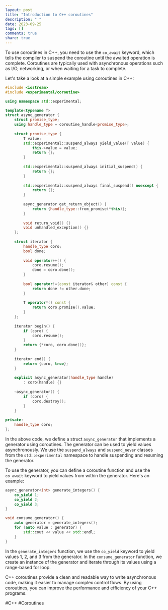 ```yaml
---
layout: post
title: "Introduction to C++ coroutines"
description: " "
date: 2023-09-25
tags: []
comments: true
share: true
---
```


To use coroutines in C++, you need to use the `co_await` keyword, which tells the compiler to suspend the coroutine until the awaited operation is complete. Coroutines are typically used with asynchronous operations such as I/O, networking, or when waiting for a task to complete.

Let's take a look at a simple example using coroutines in C++:

```cpp
#include <iostream>
#include <experimental/coroutine>

using namespace std::experimental;

template<typename T>
struct async_generator {
    struct promise_type;
    using handle_type = coroutine_handle<promise_type>;
    
    struct promise_type {
        T value;
        std::experimental::suspend_always yield_value(T value) {
            this->value = value;
            return {};
        }
        
        std::experimental::suspend_always initial_suspend() {
            return {};
        }
        
        std::experimental::suspend_always final_suspend() noexcept {
            return {};
        }
        
        async_generator get_return_object() {
            return {handle_type::from_promise(*this)};
        }
        
        void return_void() {}
        void unhandled_exception() {}
    };
    
    struct iterator {
        handle_type coro;
        bool done;
        
        void operator++() {
            coro.resume();
            done = coro.done();
        }
        
        bool operator!=(const iterator& other) const {
            return done != other.done;
        }
        
        T operator*() const {
            return coro.promise().value;
        }
    };
    
    iterator begin() {
        if (coro) {
            coro.resume();
        }
        return {*coro, coro.done()};
    }
    
    iterator end() {
        return {coro, true};
    }
    
    explicit async_generator(handle_type handle)
        : coro(handle) {}
    
    ~async_generator() {
        if (coro) {
            coro.destroy();
        }
    }
    
private:
    handle_type coro;
};
```

In the above code, we define a struct `async_generator` that implements a generator using coroutines. The generator can be used to yield values asynchronously. We use the `suspend_always` and `suspend_never` classes from the `std::experimental` namespace to handle suspending and resuming the generator.

To use the generator, you can define a coroutine function and use the `co_await` keyword to yield values from within the generator. Here's an example:

```cpp
async_generator<int> generate_integers() {
    co_yield 1;
    co_yield 2;
    co_yield 3;
}

void consume_generator() {
    auto generator = generate_integers();
    for (auto value : generator) {
        std::cout << value << std::endl;
    }
}
```

In the `generate_integers` function, we use the `co_yield` keyword to yield values 1, 2, and 3 from the generator. In the `consume_generator` function, we create an instance of the generator and iterate through its values using a range-based for loop.

C++ coroutines provide a clean and readable way to write asynchronous code, making it easier to manage complex control flows. By using coroutines, you can improve the performance and efficiency of your C++ programs.

#C++ #Coroutines